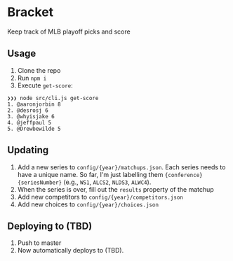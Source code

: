 # Bracket

Keep track of MLB playoff picks and score

## Usage

1. Clone the repo
1. Run `npm i`
1. Execute `get-score`:

```
❯❯❯ node src/cli.js get-score
1. @aaronjorbin 8
2. @desrosj 6
3. @whyisjake 6
4. @jeffpaul 5
5. @Drewbewilde 5
```

## Updating

1. Add a new series to `config/{year}/matchups.json`. Each series needs to have a unique name. So far,
I'm just labelling them `{conference}{seriesNumber}` (e.g., `WS1`, `ALCS2`, `NLDS3`, `ALWC4`).
1. When the series is over, fill out the `results` property of the matchup
1. Add new competitors to `config/{year}/competitors.json`
1. Add new choices to `config/{year}/choices.json`

## Deploying to (TBD)

1. Push to master
1. Now automatically deploys to (TBD).
